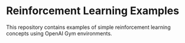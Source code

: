 # Reinforcement Learning Examples

This repository contains examples of simple reinforcement learning concepts using OpenAI Gym environments.
